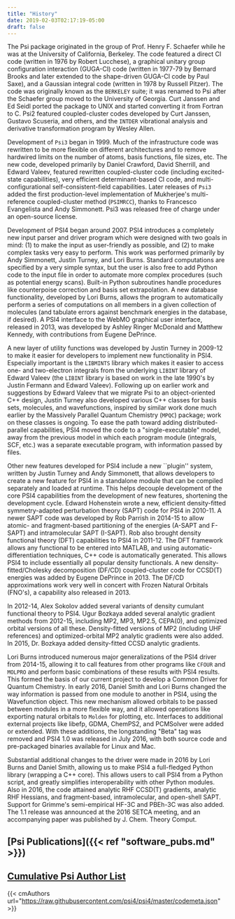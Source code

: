 ```yaml
---
title: "History"
date: 2019-02-03T02:17:19-05:00
draft: false
---
```


The Psi package originated in the group of Prof. Henry F. Schaefer while
he was at the University of California, Berkeley. The code featured a
direct CI code (written in 1976 by Robert Lucchese), a graphical unitary
group configuration interaction (GUGA-CI) code (written in 1977-79 by
Bernard Brooks and later extended to the shape-driven GUGA-CI code by Paul
Saxe), and a Gaussian integral code (written in 1978 by Russell Pitzer).
The code was originally known as the `BERKELEY` suite; it was renamed to
Psi after the Schaefer group moved to the University of Georgia. Curt
Janssen and Ed Seidl ported the package to UNIX and started converting it
from Fortran to C. Psi2 featured coupled-cluster codes developed by Curt
Janssen, Gustavo Scuseria, and others, and the `INTDER` vibrational
analysis and derivative transformation program by Wesley Allen.

Development of `Psi3` began in 1999. Much of the infrastructure code was
rewritten to be more flexible on different architectures and to remove
hardwired limits on the number of atoms, basis functions, file sizes, etc.
The new code, developed primarily by Daniel Crawford, David Sherrill, and
Edward Valeev, featured rewritten coupled-cluster code (including
excited-state capabilities), very efficient determinant-based CI code, and
multi-configurational self-consistent-field capabilities. Later releases
of `Psi3` added the first production-level implementation of Mukherjee's
multi-reference coupled-cluster method (`PSIMRCC`), thanks to Francesco
Evangelista and Andy Simmonett. Psi3 was released free of charge under an
open-source license.

Development of PSI4 began around 2007. PSI4 introduces a completely new
input parser and driver program which were designed with two goals in
mind: (1) to make the input as user-friendly as possible, and (2) to make
complex tasks very easy to perform. This work was performed primarily by
Andy Simmonett, Justin Turney, and Lori Burns. Standard computations are
specified by a very simple syntax, but the user is also free to add Python
code to the input file in order to automate more complex procedures (such
as potential energy scans). Built-in Python subroutines handle procedures
like counterpoise correction and basis set extrapolation. A new database
functionality, developed by Lori Burns, allows the program to
automatically perform a series of computations on all members in a given
collection of molecules (and tabulate errors against benchmark energies in
the database, if desired). A PSI4 interface to the WebMO graphical user
interface, released in 2013, was developed by Ashley Ringer McDonald and
Matthew Kennedy, with contributions from Eugene DePrince.

A new layer of utility functions was developed by Justin Turney in 2009-12
to make it easier for developers to implement new functionality in PSI4.
Especially important is the `LIBMINTS` library which makes it easier to
access one- and two-electron integrals from the underlying `LIBINT`
library of Edward Valeev (the `LIBINT` library is based on work in the
late 1990's by Justin Fermann and Edward Valeev). Following up on earlier
work and suggestions by Edward Valeev that we migrate Psi to an
object-oriented C++ design, Justin Turney also developed various C++
classes for basis sets, molecules, and wavefunctions, inspired by similar
work done much earlier by the Massively Parallel Quantum Chemistry
(`MPQC`) package; work on these classes is ongoing. To ease the path
toward adding distributed-parallel capabilities, PSI4 moved the code to a
"single-executable" model, away from the previous model in which each
program module (integrals, SCF, etc.) was a separate executable program,
with information passed by files.

Other new features developed for PSI4 include a new ``plugin'' system,
written by Justin Turney and Andy Simmonett, that allows developers to
create a new feature for PSI4 in a standalone module that can be compiled
separately and loaded at runtime. This helps decouple development of the
core PSI4 capabilities from the development of new features, shortening
the development cycle. Edward Hohenstein wrote a new, efficient
density-fitted symmetry-adapted perturbation theory (SAPT) code for PSI4
in 2010-11. A newer SAPT code was developed by Rob Parrish in 2014-15 to
allow atomic- and fragment-based partitioning of the energies (A-SAPT and
F-SAPT) and intramolecular SAPT (I-SAPT). Rob also brought density
functional theory (DFT) capabilities to PSI4 in 2011-12. The DFT framework
allows any functional to be entered into MATLAB, and using
automatic-differentiation techniques, C++ code is automatically generated.
This allows PSI4 to include essentially all popular density functionals. A
new density-fitted/Cholesky decomposition (DF/CD) coupled-cluster code for
CCSD(T) energies was added by Eugene DePrince in 2013. The DF/CD
approximations work very well in concert with Frozen Natural Orbitals
(FNO's), a capability also released in 2013.

In 2012-14, Alex Sokolov added several variants of density cumulant
functional theory to PSI4. Ugur Bozkaya added several analytic gradient
methods from 2012-15, including MP2, MP3, MP2.5, CEPA(0), and optimized
orbital versions of all these. Density-fitted versions of MP2 (including
UHF references) and optimized-orbital MP2 analytic gradients were also
added. In 2015, Dr. Bozkaya added density-fitted CCSD analytic gradients.

Lori Burns introduced numerous major generalizations of the PSI4 driver
from 2014-15, allowing it to call features from other programs like
`CFOUR` and `MOLPRO` and perform basic combinations of these results with
PSI4 results. This formed the basis of our current project to develop a
Common Driver for Quantum Chemistry. In early 2016, Daniel Smith and Lori
Burns changed the way information is passed from one module to another in
PSI4, using the Wavefunction object. This new mechanism allowed orbitals
to be passed between modules in a more flexible way, and it allowed
operations like exporting natural orbitals to `Molden` for plotting, etc.
Interfaces to additional external projects like libefp, GDMA, ChemPS2, and
PCMSolver were added or extended. With these additions, the longstanding
"Beta" tag was removed and PSI4 1.0 was released in July 2016, with both
source code and pre-packaged binaries available for Linux and Mac.

Substantial additional changes to the driver were made in 2016 by Lori
Burns and Daniel Smith, allowing us to make PSI4 a full-fledged Python
library (wrapping a C++ core). This allows users to call PSI4 from a
Python script, and greatly simplifies interoperability with other Python
modules. Also in 2016, the code attained analytic RHF CCSD(T) gradients,
analytic RHF Hessians, and fragment-based, intramolecular, and open-shell
SAPT. Support for Grimme's semi-empirical HF-3C and PBEh-3C was also
added. The 1.1 release was announced at the 2016 SETCA meeting, and an
accompanying paper was published by J. Chem. Theory Comput.

## [Psi Publications]({{< ref "software_pubs.md" >}})

## [Cumulative Psi Author List](https://github.com/psi4/psi4/blob/master/codemeta.json)

{{< cmAuthors url="https://raw.githubusercontent.com/psi4/psi4/master/codemeta.json" >}}

